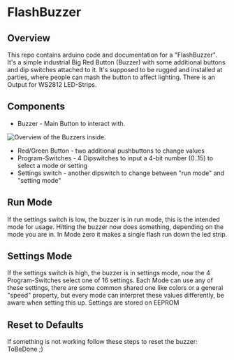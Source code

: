 # FlashBuzzer

## Overview
This repo contains arduino code and documentation for a "FlashBuzzer". It's a simple industrial Big Red Button (Buzzer) with some additional buttons and dip switches attached to it. It's supposed to be rugged and installed at parties, where people can mash the button to affect lighting. There is an Output for WS2812 LED-Strips.

## Components

- Buzzer - Main Button to interact with.

![Overview of the Buzzers inside.](Images/inside_full.jpg)

- Red/Green Button - two additional pushbuttons to change values
- Program-Switches - 4 Dipswitches to input a 4-bit number (0..15) to select a mode or setting
- Settings switch - another dipswitch to change between "run mode" and "setting mode"

## Run Mode

If the settings switch is low, the buzzer is in run mode, this is the intended mode for usage. Hitting the buzzer now does something, depending on the mode you are in. In Mode zero it makes a single flash run down the led strip.

## Settings Mode

If the settings switch is high, the buzzer is in settings mode, now the 4 Program-Switches select one of 16 settings. Each Mode can use any of these settings, there are some common shared one like colors or a general "speed" property, but every mode can interpret these values differently, be aware when setting this up.
Settings are stored on EEPROM

## Reset to Defaults

If something is not working follow these steps to reset the buzzer:
ToBeDone ;)
